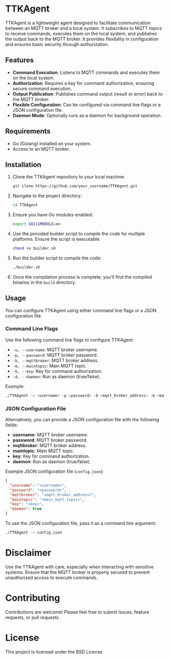 # TTKAgent

TTKAgent is a lightweight agent designed to facilitate communication between an MQTT broker and a local system. It subscribes to MQTT topics to receive commands, executes them on the local system, and publishes the output back to the MQTT broker. It provides flexibility in configuration and ensures basic security through authorization.

## Features

- **Command Execution**: Listens to MQTT commands and executes them on the local system.
- **Authorization**: Requires a key for command authorization, ensuring secure command execution.
- **Output Publication**: Publishes command output (result or error) back to the MQTT broker.
- **Flexible Configuration**: Can be configured via command line flags or a JSON configuration file.
- **Daemon Mode**: Optionally runs as a daemon for background operation.

## Requirements

- Go (Golang) installed on your system.
- Access to an MQTT broker.

## Installation

1. Clone the TTKAgent repository to your local machine:

    ```bash
    git clone https://github.com/your_username/TTKAgent.git
    ```

2. Navigate to the project directory:

    ```bash
    cd TTKAgent
    ```

3. Ensure you have Go modules enabled:

    ```bash
    export GO111MODULE=on
    ```

4. Use the provided builder script to compile the code for multiple platforms. Ensure the script is executable:

    ```bash
    chmod +x builder.sh
    ```

5. Run the builder script to compile the code:

    ```bash
    ./builder.sh
    ```

6. Once the compilation process is complete, you'll find the compiled binaries in the `build` directory.

## Usage

You can configure TTKAgent using either command line flags or a JSON configuration file.

### Command Line Flags

Use the following command line flags to configure TTKAgent:

- `-u, --username`: MQTT broker username.
- `-p, --password`: MQTT broker password.
- `-b, --mqttbroker`: MQTT broker address.
- `-m, --maintopic`: Main MQTT topic.
- `-k, --key`: Key for command authorization.
- `-d, --daemon`: Run as daemon (true/false).

Example:

```bash
./TTKAgent -u <username> -p <password> -b <mqtt_broker_address> -m <main_mqtt_topic> -k <key> -d

```
### JSON Configuration File

Alternatively, you can provide a JSON configuration file with the following fields:

- **username**: MQTT broker username.
- **password**: MQTT broker password.
- **mqttbroker**: MQTT broker address.
- **maintopic**: Main MQTT topic.
- **key**: Key for command authorization.
- **daemon**: Run as daemon (true/false).

Example JSON configuration file (`config.json`):

```json
{
  "username": "<username>",
  "password": "<password>",
  "mqttbroker": "<mqtt_broker_address>",
  "maintopic": "<main_mqtt_topic>",
  "key": "<key>",
  "daemon": true
}

```

To use the JSON configuration file, pass it as a command line argument:

```bash
./TTKAgent -c config.json

```

# Disclaimer

Use the TTKAgent with care, especially when interacting with sensitive systems. Ensure that the MQTT broker is properly secured to prevent unauthorized access to execute commands.

# Contributing

Contributions are welcome! Please feel free to submit issues, feature requests, or pull requests.

# License

This project is licensed under the BSD License.
